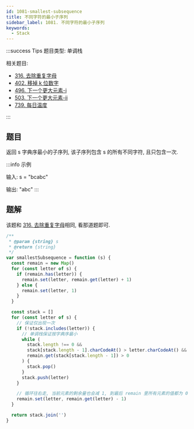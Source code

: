 ```yaml
---
id: 1081-smallest-subsequence
title: 不同字符的最小子序列
sidebar_label: 1081. 不同字符的最小子序列
keywords:
  - Stack
---
```


:::success Tips
题目类型: 单调栈

相关题目:

- [316. 去除重复字母](/leetcode/medium/316-remove-duplicate-letters)
- [402. 移掉 k 位数字](/leetcode/medium/402-remove-kdigits)
- [496. 下一个更大元素-i](/leetcode/easy/496-next-greater-element)
- [503. 下一个更大元素-ii](/leetcode/medium/503-next-greater-elements)
- [739. 每日温度](/leetcode/medium/739-daily-temperatures)

:::

## 题目

返回 s 字典序最小的子序列, 该子序列包含 s 的所有不同字符, 且只包含一次.

:::info 示例

输入: s = "bcabc"

输出: "abc"
:::

## 题解

该题和 [316. 去除重复字母](/leetcode/medium/316-remove-duplicate-letters)相同, 看那道题即可.

```ts
/**
 * @param {string} s
 * @return {string}
 */
var smallestSubsequence = function (s) {
  const remain = new Map()
  for (const letter of s) {
    if (remain.has(letter)) {
      remain.set(letter, remain.get(letter) + 1)
    } else {
      remain.set(letter, 1)
    }
  }

  const stack = []
  for (const letter of s) {
    // 保证仅出现一次
    if (!stack.includes(letter)) {
      // 单调栈保证按字典序最小
      while (
        stack.length !== 0 &&
        stack[stack.length - 1].charCodeAt() > letter.charCodeAt() &&
        remain.get(stack[stack.length - 1]) > 0
      ) {
        stack.pop()
      }
      stack.push(letter)
    }

    // 循环往右走, 当前元素的剩余量也会减 1, 到最后 remain 里所有元素的值都为 0
    remain.set(letter, remain.get(letter) - 1)
  }

  return stack.join('')
}
```
